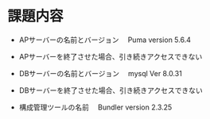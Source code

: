 # 課題内容

- APサーバーの名前とバージョン
　Puma version 5.6.4

- APサーバーを終了させた場合、引き続きアクセスできない

- DBサーバーの名前とバージョン
　mysql Ver 8.0.31

- DBサーバーを終了させた場合、引き続きアクセスできない

- 構成管理ツールの名前
　Bundler version 2.3.25
